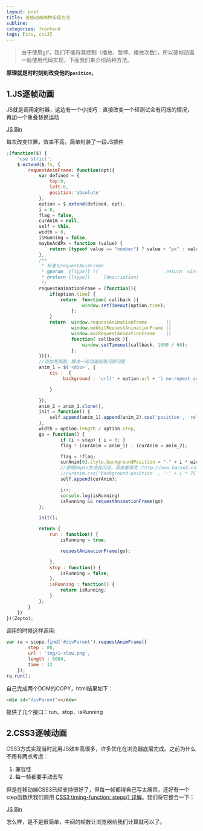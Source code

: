 ```yaml
---
layout: post
title: 逐帧动画两种实现方式
subline:
categories: frontend
tags: [css, css3]
---
```


>由于使用gif，我们不能将其控制（播放、暂停、播放次数），所以逐帧动画一般使用代码实现，下面我们来介绍两种方法。

**原理就是时时刻刻改变他的`position`**。

<!--more-->

## 1.JS逐帧动画

JS就是调用定时器，这边有一个小技巧：直接改变一个经测试会有闪烁的情况，再加一个重叠替换运动

<a class="jsbin-embed" href="http://jsbin.com/guwewo/1/embed?html,css,js,output">JS Bin</a><script src="http://static.jsbin.com/js/embed.js"></script>

每次改变位置，效率不高。简单封装了一段JS插件

```js
;(function($) {
    'use strict';
    $.extend($.fn, {
        requestAnimFrame: function(opt){
            var defined = {
                top:0,
                left:0,
                position:'absolute'
            },
            option = $.extend(defined, opt),
            i = 0,
            flag = false,
            curAnim = null,
            self = this,
            width = 0,
            isRunning = false,
            maybeAddPx = function (value) {
                return (typeof value == "number") ? value + "px" : value;
            },
            /**
             * 标准化requestAnimFrame
             * @param  {[type]} ){                         return  window.requestAnimationFrame       ||                    window.webkitRequestAnimationFrame ||                    window.mozRequestAnimationFrame    ||                    function( callback ){                    window.setTimeout(callback, 1000 / 60);                    };        })( [description]
             * @return {[type]}     [description]
             */
            requestAnimationFrame = (function(){
                if(option.time) {
                    return  function( callback ){
                            window.setTimeout(option.time);
                        };
                }
                return  window.requestAnimationFrame       ||
                        window.webkitRequestAnimationFrame ||
                        window.mozRequestAnimationFrame    ||
                        function( callback ){
                            window.setTimeout(callback, 1000 / 60);
                        };
            })(),
            //添加两张图，解决一轮动画结束闪屏问题
            anim_1 = $('<div>', {
                css :  {
                     background : 'url(' + option.url + ') no-repeat scroll 0px 0px transparent'

                }

            }),
            anim_2 = anim_1.clone(),
            init = function() {
                self.append(anim_1).append(anim_2).css('position', 'relative');
            },
            width = option.length / option.step,
            go = function() {
                    if (i > step) { i = 0; }
                    flag ? (curAnim = anim_1) : (curAnim = anim_2);

                    flag = !flag;
                    curAnim[0].style.backgroundPosition = "-" + i * width + "px 0px";
                    //使用Zepto方法会闪动，具体看博文：http://www.hacke2.cn/anmi-strange-problem/
                    //curAnim.css('background-position' , '-' + i * 75 + 'px 0px')
                    self.append(curAnim);

                    i++;
                    console.log(isRunning)
                    isRunning && requestAnimationFrame(go)
            };

            init();

            return {
                run : function() {
                    isRunning = true;

                    requestAnimationFrame(go);

                },
                stop : function() {
                    isRunning = false;
                },
                isRunning : function() {
                    return isRunning;
                }
            };
        }
    })
})(Zepto);
```

调用的时候这样调用:

```js
var ra = scope.find('#divParent').requestAnimFrame({
        step : 80,
        url : 'img/1-slow.png',
        length : 6000,
        time : 12
    });
ra.run();
```

自己完成两个DOM的COPY，html结果如下：

```html
<div id="divParent"></div>
```

提供了几个接口：run、stop、isRunning

## 2.CSS3逐帧动画

CSS3方式实现当时比用JS效率高很多，许多优化在浏览器底层完成。之前为什么不用有两点考虑：

1. 兼容性
2. 每一帧都要手动去写

但是在移动端CSS3已经支持很好了，但每一帧都得自己写太痛苦，还好有一个step函数供我们调用 [CSS3 timing-function: steps() 详解](http://www.zhuowenli.com/frontend/css3-timing-function-steps.html)。我们将它整合一下：

<a class="jsbin-embed" href="http://jsbin.com/xagedag/1/embed?html,output">JS Bin</a><script src="http://static.jsbin.com/js/embed.js"></script>

怎么样，是不是很简单，中间的帧数让浏览器给我们计算就可以了。

